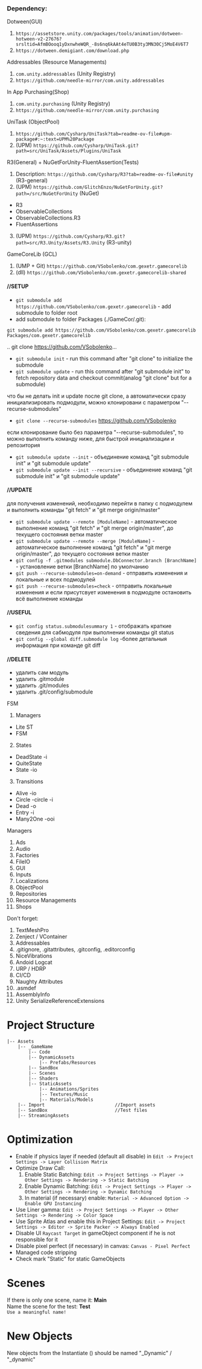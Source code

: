 ### Dependency:
Dotween(GUI)
 1. `https://assetstore.unity.com/packages/tools/animation/dotween-hotween-v2-27676?srsltid=AfmBOooq1yDxnwheWQR_-8s6nq6kAAt4eTU0B3ty3MN30Cj5MoE4V6T7`
 2. `https://dotween.demigiant.com/download.php`
    
Addressables (Resource Managements)
 1. `com.unity.addressables` (Unity Registry)
 2. `https://github.com/needle-mirror/com.unity.addressables`

In App Purchasing(Shop)
 1. `com.unity.purchasing` (Unity Registry)
 2. `https://github.com/needle-mirror/com.unity.purchasing`

UniTask (ObjectPool)
 1. `https://github.com/Cysharp/UniTask?tab=readme-ov-file#upm-package#:~:text=UPM%20Package`
 2. (UPM) `https://github.com/Cysharp/UniTask.git?path=src/UniTask/Assets/Plugins/UniTask`

R3(General) + NuGetForUnity-FluentAssertion(Tests)
 1. Description: `https://github.com/Cysharp/R3?tab=readme-ov-file#unity` (R3-general)
 2. (UPM) `https://github.com/GlitchEnzo/NuGetForUnity.git?path=/src/NuGetForUnity` (NuGet)
   - R3
   - ObservableCollections
   - ObservableCollections.R3
   - FluentAssertions
 3. (UPM) `https://github.com/Cysharp/R3.git?path=src/R3.Unity/Assets/R3.Unity` (R3-unity)

GameCoreLib (GCL)
 1. (UMP + Git) `https://github.com/VSobolenko/com.gexetr.gamecorelib`
 2. (dll) `https://github.com/VSobolenko/com.gexetr.gamecorelib-shared`

#### //SETUP
- `git submodule add https://github.com/VSobolenko/com.gexetr.gamecorelib` - add submodule to folder root
- add submodule to folder Packages (./GameCor/.git):
```
git submodule add https://github.com/VSobolenko/com.gexetr.gamecorelib Packages/com.gexetr.gamecorelib
```

.. git clone https://github.com/VSobolenko...
- `git submodule init` - run this command after "git clone" to initialize the submodule 
- `git submodule update` - run this command after "git submodule init" to fetch repository data and checkout commit(analog "git clone" but for a submodule)

что бы не делать init и update после git clone, а автоматически сразу инициализировать подмодули, можно клонировани с параметром "--recurse-submodules"
- `git clone --recurse-submodules` https://github.com/VSobolenko

если клонирование было без параметра "--recurse-submodules", то можно выполнить команду ниже, для быстрой инициализации и репозитория
- `git submodule update --init` - объединение команд "git submodule init" и "git submodule update"
- `git submodule update --init --recursive` - объединение команд "git submodule init" и "git submodule update"

#### //UPDATE
для получения изменений, необходимо перейти в папку с подмодулем и выполнить команды "git fetch" и "git merge origin/master"
- `git submodule update --remote [ModuleName]` - автоматическое выполнение команд "git fetch" и "git merge origin/master", до текущего состояния ветки master
- `git submodule update --remote --merge [ModuleName]` - автоматическое выполнение команд "git fetch" и "git merge origin/master", до текущего состояния ветки master
- `git config -f .gitmodules submodule.DbConnector.branch [BranchName]` - установление ветки [BranchName] по умолчанию
- `git push --recurse-submodules=on-demand` - отправить изменения и локальные и всех подмодулей
- `git push --recurse-submodules=check` - отправить локальные изменения и если присутсвует изменения в подмодуле остановить всё выполнение команды

#### //USEFUL
- `git config status.submodulesummary 1` - отображать краткие сведения для сабмодуля при выполнении команды git status
- `git config --global diff.submodule log` -более детальныя информация при команде git diff

#### //DELETE
- удалить сам модуль
- удалить .gitmodule
- удалить .git/modules
- удалить .git/config/submodule

FSM
1. Managers
 - Lite ST
 - FSM
2. States
 - DeadState -i
 - QuiteState
 - State -io
3. Transitions
 - Alive -io
 - Circle -circle -i
 - Dead -o
 - Entry -i
 - Many2One -ooi

Managers
1. Ads 
2. Audio
3. Factories
4. FileIO
5. GUI
6. Inputs 
7. Localizations
8. ObjectPool
9. Repositories
10. Resource Managements
11. Shops

Don't forget:
1. TextMeshPro
2. Zenject / VContainer
3. Addressables
4. .gitignore, .gitattributes, .gitconfig, .editorconfig
5. NiceVibrations
6. Andoid Logcat
7. URP / HDRP
8. CI/CD
9. Naughty Attributes
10. .asmdef
11. AssemblyInfo
12. Unity SerializeReferenceExtensions

# Project Structure
    |-- Assets
        |-- _GameName
        	|-- Code
            |-- DynamicAssets
            	|-- Prefabs/Resources
            |-- SandBox
            |-- Scenes
            |-- Shaders
            |-- StaticAssets
            	|-- Animations/Sprites
            	|-- Textures/Music
            	|-- Materials/Models
        |-- Import           				//Import assets
        |-- SandBox          				//Test files
        |-- StreamingAssets

# Optimization
 - Enable if physics layer if needed (default all disable) in `Edit -> Project Settings -> Layer Collision Matrix`
 - Optimize Draw Call: 
    1. Enable Static Batching: `Edit -> Project Settings -> Player -> Other Settings -> Rendering -> Static Batching`
    2. Enable Dynamic Batching: `Edit -> Project Settings -> Player -> Other Settings -> Rendering -> Dynamic Batching`
    3. In material (if necessary) enable: `Material -> Advanced Option -> Enable GPU Instancing`
 - Use Liner gamma: `Edit -> Project Settings -> Player -> Other Settings -> Rendering -> Color Space`
 - Use Sprite Atlas and enable this in Project Settings: `Edit -> Project Settings -> Editor -> Sprite Packer -> Always Enabled`
 - Disable UI `Raycast Target` in gameObject component if he is not responsible for it
 - Disable pixel perfect (if necessary) in canvas: `Canvas - Pixel Perfect`
 - Managed code stripping
 - Check mark "Static" for static GameObjects

 # Scenes
If there is only one scene, name it: **Main** <br>
Name the scene for the test: **Test** <br>
`Use a meaningful name!`

# New Objects
 New objects from the Instantiate () should be named "_Dynamic" / "_dynamic"
